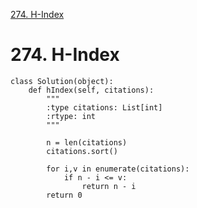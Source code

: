 
[274. H-Index](#274-h-index)


# 274. H-Index
```
class Solution(object):
    def hIndex(self, citations):
        """
        :type citations: List[int]
        :rtype: int
        """

        n = len(citations)
        citations.sort()

        for i,v in enumerate(citations):
            if n - i <= v:
                return n - i
        return 0
```